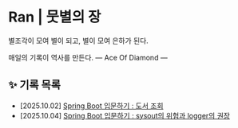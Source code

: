 # Ran | 뭇별의 장
별조각이 모여 별이 되고, 별이 모여 은하가 된다.

매일의 기록이 역사를 만든다.
— Ace Of Diamond —

## ✨ 기록 목록
- [2025.10.02] [Spring Boot 입문하기 : 도서 조회](./springboot/%5B2025.10.02%5DSpring-book-search.md)
- [2025.10.04] [Spring Boot 입문하기 : sysout의 위험과 logger의 권장](./springboot/%5B2025.10.04%5DSpring-sysout-logger.md)
